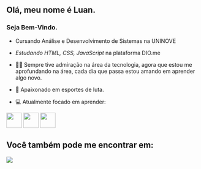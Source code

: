 ## Olá, meu nome é Luan.
### Seja Bem-Vindo.

- Cursando Análise e Desenvolvimento de Sistemas na UNINOVE <br>
- *Estudando HTML, CSS, JavaScript* na plataforma DIO.me

- 👨‍💻 Sempre tive admiração na área da tecnologia, agora que estou me aprofundando na área, cada dia que passa estou amando em aprender algo novo.
- 🥊 Apaixonado em esportes de luta.
- 💻 Atualmente focado em aprender:
  
<div display='inline'>
  <img width='40' height='40' src="https://cdn.jsdelivr.net/gh/devicons/devicon/icons/html5/html5-original.svg" />
  <img width='40' height='40' src="https://cdn.jsdelivr.net/gh/devicons/devicon/icons/css3/css3-original.svg" />
  <img width='40' height='40' src="https://cdn.jsdelivr.net/gh/devicons/devicon/icons/javascript/javascript-original.svg" />
</div>

## Você também pode me encontrar em:
<a href="https://www.linkedin.com/in/luan-vg/79386722b">
  <img src='https://img.shields.io/badge/linkedin-%230077B5.svg?style=for-the-badge&logo=linkedin&logoColor=white' />
</a>


